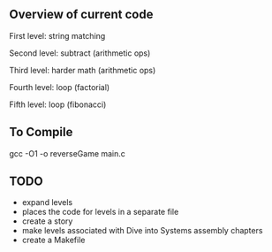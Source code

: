 
## Overview of current code
First level: string matching

Second level: subtract (arithmetic ops)

Third level: harder math (arithmetic ops)

Fourth level: loop (factorial)

Fifth level: loop (fibonacci)

## To Compile
gcc -O1 -o reverseGame main.c

## TODO
* expand levels
* places the code for levels in a separate file
* create a story
* make levels associated with Dive into Systems assembly chapters
* create a Makefile


